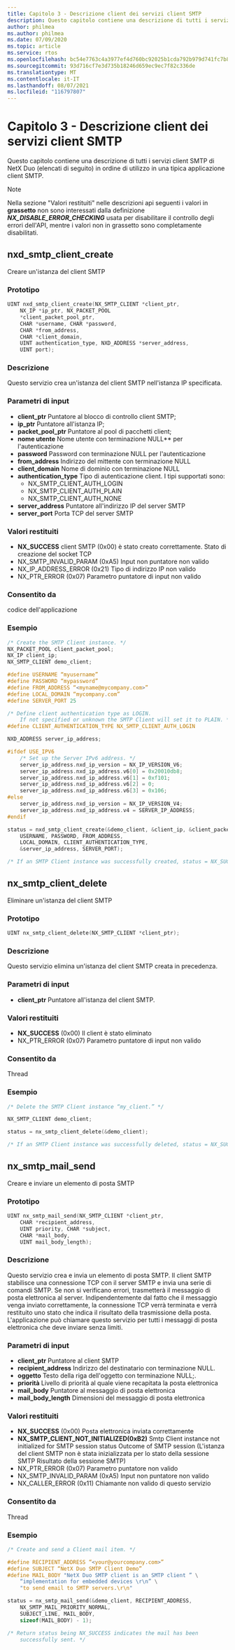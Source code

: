 ```yaml
---
title: Capitolo 3 - Descrizione client dei servizi client SMTP
description: Questo capitolo contiene una descrizione di tutti i servizi client SMTP di NetX Duo (elencati di seguito) in ordine di utilizzo in una tipica applicazione client SMTP.
author: philmea
ms.author: philmea
ms.date: 07/09/2020
ms.topic: article
ms.service: rtos
ms.openlocfilehash: bc54e7763c4a3977ef4d760bc92025b1cda792b979d741fc7b82f8f1a3f2901b
ms.sourcegitcommit: 93d716cf7e3d735b18246d659ec9ec7f82c336de
ms.translationtype: MT
ms.contentlocale: it-IT
ms.lasthandoff: 08/07/2021
ms.locfileid: "116797807"
---
```

# <a name="chapter-3---client-description-of-smtp-client-services"></a>Capitolo 3 - Descrizione client dei servizi client SMTP

Questo capitolo contiene una descrizione di tutti i servizi client SMTP di NetX Duo (elencati di seguito) in ordine di utilizzo in una tipica applicazione client SMTP.

> [!NOTE]
> Nella sezione "Valori restituiti" nelle descrizioni api seguenti i valori in **grassetto** non sono interessati dalla definizione **_NX_DISABLE_ERROR_CHECKING_** usata per disabilitare il controllo degli errori dell'API, mentre i valori non in grassetto sono completamente disabilitati.

## <a name="nxd_smtp_client_create"></a>nxd_smtp_client_create

Creare un'istanza del client SMTP

### <a name="prototype"></a>Prototipo

```C
UINT nxd_smtp_client_create(NX_SMTP_CLIENT *client_ptr,
    NX_IP *ip_ptr, NX_PACKET_POOL
    *client_packet_pool_ptr,
    CHAR *username, CHAR *password,
    CHAR *from_address,
    CHAR *client_domain,
    UINT authentication_type, NXD_ADDRESS *server_address,
    UINT port);
```

### <a name="description"></a>Descrizione

Questo servizio crea un'istanza del client SMTP nell'istanza IP specificata.

### <a name="input-parameters"></a>Parametri di input

- **client_ptr** Puntatore al blocco di controllo client SMTP;
- **ip_ptr** Puntatore all'istanza IP;
- **packet_pool_ptr** Puntatore al pool di pacchetti client;
- **nome utente** Nome utente con terminazione NULL** per l'autenticazione
- **password** Password con terminazione NULL per l'autenticazione
- **from_address** Indirizzo del mittente con terminazione NULL
- **client_domain** Nome di dominio con terminazione NULL
- **authentication_type** Tipo di autenticazione client. I tipi supportati sono:
  - NX_SMTP_CLIENT_AUTH_LOGIN
  - NX_SMTP_CLIENT_AUTH_PLAIN
  - NX_SMTP_CLIENT_AUTH_NONE
- **server_address** Puntatore all'indirizzo IP del server SMTP
- **server_port** Porta TCP del server SMTP

### <a name="return-values"></a>Valori restituiti

- **NX_SUCCESS** client SMTP (0x00) è stato creato correttamente. Stato di creazione del socket TCP
- NX_SMTP_INVALID_PARAM (0xA5) Input non puntatore non valido
- NX_IP_ADDRESS_ERROR (0x21) Tipo di indirizzo IP non valido
- NX_PTR_ERROR (0x07) Parametro puntatore di input non valido

### <a name="allowed-from"></a>Consentito da

codice dell'applicazione

### <a name="example"></a>Esempio

```C
/* Create the SMTP Client instance. */
NX_PACKET_POOL client_packet_pool;
NX_IP client_ip;
NX_SMTP_CLIENT demo_client;

#define USERNAME “myusername”
#define PASSWORD “mypassword”
#define FROM_ADDRESS “<myname@mycompany.com>”
#define LOCAL_DOMAIN “mycompany.com”
#define SERVER_PORT 25

/* Define client authentication type as LOGIN. 
    If not specified or unknown the SMTP Client will set it to PLAIN. */
#define CLIENT_AUTHENTICATION_TYPE NX_SMTP_CLIENT_AUTH_LOGIN

NXD_ADDRESS server_ip_address;

#ifdef USE_IPV6
    /* Set up the Server IPv6 address. */
    server_ip_address.nxd_ip_version = NX_IP_VERSION_V6;
    server_ip_address.nxd_ip_address.v6[0] = 0x20010db8;
    server_ip_address.nxd_ip_address.v6[1] = 0xf101;
    server_ip_address.nxd_ip_address.v6[2] = 0;
    server_ip_address.nxd_ip_address.v6[3] = 0x106;
#else
    server_ip_address.nxd_ip_version = NX_IP_VERSION_V4;
    server_ip_address.nxd_ip_address.v4 = SERVER_IP_ADDRESS;
#endif

status = nxd_smtp_client_create(&demo_client, &client_ip, &client_packet_pool,
    USERNAME, PASSWORD, FROM_ADDRESS,
    LOCAL_DOMAIN, CLIENT_AUTHENTICATION_TYPE,
    &server_ip_address, SERVER_PORT);

/* If an SMTP Client instance was successfully created, status = NX_SUCCESS. */
```

## <a name="nx_smtp_client_delete"></a>nx_smtp_client_delete

Eliminare un'istanza del client SMTP

### <a name="prototype"></a>Prototipo

```C
UINT nx_smtp_client_delete(NX_SMTP_CLIENT *client_ptr);
```

### <a name="description"></a>Descrizione

Questo servizio elimina un'istanza del client SMTP creata in precedenza.

### <a name="input-parameters"></a>Parametri di input

- **client_ptr** Puntatore all'istanza del client SMTP.

### <a name="return-values"></a>Valori restituiti

- **NX_SUCCESS** (0x00) Il client è stato eliminato
- NX_PTR_ERROR (0x07) Parametro puntatore di input non valido

### <a name="allowed-from"></a>Consentito da

Thread

### <a name="example"></a>Esempio

```C
/* Delete the SMTP Client instance “my_client.” */

NX_SMTP_CLIENT demo_client;

status = nx_smtp_client_delete(&demo_client);

/* If an SMTP Client instance was successfully deleted, status = NX_SUCCESS. */
```

## <a name="nx_smtp_mail_send"></a>nx_smtp_mail_send

Creare e inviare un elemento di posta SMTP

### <a name="prototype"></a>Prototipo

```C
UINT nx_smtp_mail_send(NX_SMTP_CLIENT *client_ptr,
    CHAR *recipient_address,
    UINT priority, CHAR *subject,
    CHAR *mail_body,
    UINT mail_body_length);
```

### <a name="description"></a>Descrizione

Questo servizio crea e invia un elemento di posta SMTP. Il client SMTP stabilisce una connessione TCP con il server SMTP e invia una serie di comandi SMTP. Se non si verificano errori, trasmetterà il messaggio di posta elettronica al server. Indipendentemente dal fatto che il messaggio venga inviato correttamente, la connessione TCP verrà terminata e verrà restituito uno stato che indica il risultato della trasmissione della posta. L'applicazione può chiamare questo servizio per tutti i messaggi di posta elettronica che deve inviare senza limiti.

### <a name="input-parameters"></a>Parametri di input

- **client_ptr** Puntatore al client SMTP
- **recipient_address** Indirizzo del destinatario con terminazione NULL.
- **oggetto** Testo della riga dell'oggetto con terminazione NULL;.
- **priorità** Livello di priorità al quale viene recapitata la posta elettronica
- **mail_body** Puntatore al messaggio di posta elettronica
- **mail_body_length** Dimensioni del messaggio di posta elettronica

### <a name="return-values"></a>Valori restituiti

- **NX_SUCCESS** (0x00) Posta elettronica inviata correttamente
- **NX_SMTP_CLIENT_NOT_INITIALIZED(0xB2)** Smtp Client instance not initialized for SMTP session status Outcome of SMTP session (L'istanza del client SMTP non è stata inizializzata per lo stato della sessione SMTP Risultato della sessione SMTP)
- NX_PTR_ERROR (0x07) Parametro puntatore non valido
- NX_SMTP_INVALID_PARAM (0xA5) Input non puntatore non valido
- NX_CALLER_ERROR (0x11) Chiamante non valido di questo servizio

### <a name="allowed-from"></a>Consentito da

Thread

### <a name="example"></a>Esempio

```C
/* Create and send a Client mail item. */

#define RECIPIENT_ADDRESS “<your@yourcompany.com>”
#define SUBJECT “NetX Duo SMTP Client Demo”
#define MAIL_BODY "NetX Duo SMTP client is an SMTP client ” \
    “implementation for embedded devices \r\n” \
    "to send email to SMTP servers.\r\n"

status = nx_smtp_mail_send(&demo_client, RECIPIENT_ADDRESS,
    NX_SMTP_MAIL_PRIORITY_NORMAL,
    SUBJECT_LINE, MAIL_BODY,
    sizeof(MAIL_BODY) - 1);

/* Return status being NX_SUCCESS indicates the mail has been
    successfully sent. */
```
